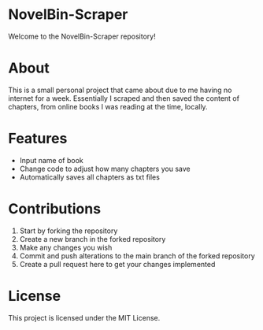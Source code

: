 # NovelBin-Scraper

Welcome to the NovelBin-Scraper repository!

# About

This is a small personal project that came about due to me having no internet for a week. Essentially I scraped and then saved the content of chapters, from online books I was reading at the time, locally.

# Features

- Input name of book 
- Change code to adjust how many chapters you save
- Automatically saves all chapters as txt files
  
# Contributions

1. Start by forking the repository
2. Create a new branch in the forked repository
3. Make any changes you wish
4. Commit and push alterations to the main branch of the forked repository
5. Create a pull request here to get your changes implemented

# License

This project is licensed under the MIT License.